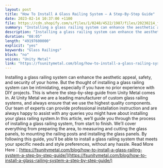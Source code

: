```yaml
---
layout: post
title: "How To Install A Glass Railing System – A Step-By-Step Guide"
date: 2023-02-14 10:37:00 +1100
file: https://cdn.shopify.com/s/files/1/0248/4522/1987/files/20230214_fsum_2.mp3?v=1676534909
summary: "Installing a glass railing system can enhance the aesthetic appeal, safety, and security of your home. But the thought of installing a glass railing system can be intimidating, especially if you have no prior experience with DIY projects. This is where the step-by-step guide from Unity Metal comes in. At Unity Metal we are a leading manufacturer of custom glass railing systems, and always ensure that we use the highest quality components. Our team of experts can provide professional installation instruction and are always happy to assist with any queries you might have about installing your glass railing system.In this article, we’ll guide you through the process of installing a glass railing system, from start to finish. We’ll cover everything from preparing the area, to measuring and cutting the glass panels, to mounting the railing posts and installing the glass panels. By following this guide, you’ll be able to install a glass railing system that meets your specific needs and style preferences, without any hassle."
description: "Installing a glass railing system can enhance the aesthetic appeal, safety, and security of your home. But the thought of installing a glass railing system can be intimidating, especially if you have no prior experience with DIY projects. This is where the step-by-step guide from Unity Metal comes in. At Unity Metal we are a leading manufacturer of custom glass railing systems, and always ensure that we use the highest quality components. Our team of experts can provide professional installation instruction and are always happy to assist with any queries you might have about installing your glass railing system.In this article, we’ll guide you through the process of installing a glass railing system, from start to finish. We’ll cover everything from preparing the area, to measuring and cutting the glass panels, to mounting the railing posts and installing the glass panels. By following this guide, you’ll be able to install a glass railing system that meets your specific needs and style preferences, without any hassle. Read More Here:<a href='https://fsunitymetal.com/blog/how-to-install-a-glass-railing-system-a-step-by-step-guide/'>https://fsunitymetal.com/blog/how-to-install-a-glass-railing-system-a-step-by-step-guide/</a>"
duration: "08:05"
length: "49197600000"
explicit: "yes"
keywords: "Glass Railings"
block: "no"
voices: "Unity Metal"
link: "https://fsunitymetal.com/blog/how-to-install-a-glass-railing-system-a-step-by-step-guide/"
---
```


Installing a glass railing system can enhance the aesthetic appeal, safety, and security of your home. But the thought of installing a glass railing system can be intimidating, especially if you have no prior experience with DIY projects. This is where the step-by-step guide from Unity Metal comes in. At Unity Metal we are a leading manufacturer of custom glass railing systems, and always ensure that we use the highest quality components. Our team of experts can provide professional installation instruction and are always happy to assist with any queries you might have about installing your glass railing system.In this article, we’ll guide you through the process of installing a glass railing system, from start to finish. We’ll cover everything from preparing the area, to measuring and cutting the glass panels, to mounting the railing posts and installing the glass panels. By following this guide, you’ll be able to install a glass railing system that meets your specific needs and style preferences, without any hassle. Read More Here：[https://fsunitymetal.com/blog/how-to-install-a-glass-railing-system-a-step-by-step-guide/](https://fsunitymetal.com/blog/how-to-install-a-glass-railing-system-a-step-by-step-guide/)
